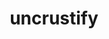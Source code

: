 ---
title: "uncrustify"
layout: cache
categories: [package, develop-2024-05-12]
meta: {"versions": ["0.63", "0.74"], "compilers": ["gcc@=10.2.1", "gcc@=7.5.0"], "oss": ["centos7", "ubuntu18.04"], "platforms": ["linux"], "targets": ["x86_64_v3"], "stacks": ["build_systems", "developer-tools", "developer-tools-manylinux2014", "root"], "num_specs": 4, "num_specs_by_stack": {"developer-tools-manylinux2014": 1, "root": 4, "developer-tools": 1, "build_systems": 2}}
spec_details: [{"hash": "m62zrrd7vcplk2gmphzz35dlo6j3t53a", "compiler": "gcc@=10.2.1", "versions": ["0.74"], "os": "centos7", "platform": "linux", "target": "x86_64_v3", "variants": ["build_system=cmake", "build_type=Release", "generator=make", "~ipo"], "stacks": ["developer-tools-manylinux2014", "root"], "size": "-", "tarball": "https://binaries.spack.io/releases/develop-2024-05-12/build_cache/linux-centos7-x86_64_v3/gcc-10.2.1/uncrustify-0.74/linux-centos7-x86_64_v3-gcc-10.2.1-uncrustify-0.74-m62zrrd7vcplk2gmphzz35dlo6j3t53a.spack"}, {"hash": "g4offamuqjzp7dbx6xz5i5cpfg6q7yo5", "compiler": "gcc@=7.5.0", "versions": ["0.74"], "os": "ubuntu18.04", "platform": "linux", "target": "x86_64_v3", "variants": ["build_system=cmake", "build_type=Release", "generator=make", "~ipo"], "stacks": ["root", "developer-tools"], "size": "-", "tarball": "https://binaries.spack.io/releases/develop-2024-05-12/build_cache/linux-ubuntu18.04-x86_64_v3/gcc-7.5.0/uncrustify-0.74/linux-ubuntu18.04-x86_64_v3-gcc-7.5.0-uncrustify-0.74-g4offamuqjzp7dbx6xz5i5cpfg6q7yo5.spack"}, {"hash": "j6ssfir4rhfnzyr3y35ih5vu6obeopuw", "compiler": "gcc@=7.5.0", "versions": ["0.63"], "os": "ubuntu18.04", "platform": "linux", "target": "x86_64_v3", "variants": ["build_system=autotools"], "stacks": ["root", "build_systems"], "size": "-", "tarball": "https://binaries.spack.io/releases/develop-2024-05-12/build_cache/linux-ubuntu18.04-x86_64_v3/gcc-7.5.0/uncrustify-0.63/linux-ubuntu18.04-x86_64_v3-gcc-7.5.0-uncrustify-0.63-j6ssfir4rhfnzyr3y35ih5vu6obeopuw.spack"}, {"hash": "ysy6soie57ja2x6eofd4xzucqzsymm4n", "compiler": "gcc@=7.5.0", "versions": ["0.74"], "os": "ubuntu18.04", "platform": "linux", "target": "x86_64_v3", "variants": ["build_system=cmake", "build_type=Release", "generator=make", "~ipo"], "stacks": ["root", "build_systems"], "size": "-", "tarball": "https://binaries.spack.io/releases/develop-2024-05-12/build_cache/linux-ubuntu18.04-x86_64_v3/gcc-7.5.0/uncrustify-0.74/linux-ubuntu18.04-x86_64_v3-gcc-7.5.0-uncrustify-0.74-ysy6soie57ja2x6eofd4xzucqzsymm4n.spack"}]
---
